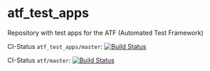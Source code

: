 # atf_test_apps
Repository with test apps for the ATF (Automated Test Framework)

CI-Status ```atf_test_apps/master```: [![Build Status](https://travis-ci.org/ipa-fmw/atf_test_apps.svg?branch=master)](https://travis-ci.org/ipa-fmw/atf_test_apps)

CI-Status ```atf/master```: [![Build Status](https://travis-ci.org/ipa-fmw/atf.svg?branch=master)](https://travis-ci.org/ipa-fmw/atf)
